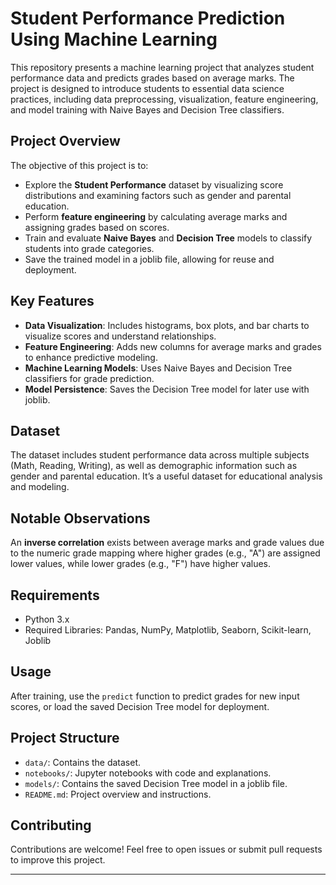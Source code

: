 # Student Performance Prediction Using Machine Learning

This repository presents a machine learning project that analyzes student performance data and predicts grades based on average marks. The project is designed to introduce students to essential data science practices, including data preprocessing, visualization, feature engineering, and model training with Naive Bayes and Decision Tree classifiers.

## Project Overview
The objective of this project is to:
- Explore the **Student Performance** dataset by visualizing score distributions and examining factors such as gender and parental education.
- Perform **feature engineering** by calculating average marks and assigning grades based on scores.
- Train and evaluate **Naive Bayes** and **Decision Tree** models to classify students into grade categories.
- Save the trained model in a joblib file, allowing for reuse and deployment.

## Key Features
- **Data Visualization**: Includes histograms, box plots, and bar charts to visualize scores and understand relationships.
- **Feature Engineering**: Adds new columns for average marks and grades to enhance predictive modeling.
- **Machine Learning Models**: Uses Naive Bayes and Decision Tree classifiers for grade prediction.
- **Model Persistence**: Saves the Decision Tree model for later use with joblib.

## Dataset
The dataset includes student performance data across multiple subjects (Math, Reading, Writing), as well as demographic information such as gender and parental education. It’s a useful dataset for educational analysis and modeling.

## Notable Observations
An **inverse correlation** exists between average marks and grade values due to the numeric grade mapping where higher grades (e.g., "A") are assigned lower values, while lower grades (e.g., "F") have higher values.

## Requirements
- Python 3.x
- Required Libraries: Pandas, NumPy, Matplotlib, Seaborn, Scikit-learn, Joblib

## Usage
After training, use the `predict` function to predict grades for new input scores, or load the saved Decision Tree model for deployment.

## Project Structure
- `data/`: Contains the dataset.
- `notebooks/`: Jupyter notebooks with code and explanations.
- `models/`: Contains the saved Decision Tree model in a joblib file.
- `README.md`: Project overview and instructions.

## Contributing
Contributions are welcome! Feel free to open issues or submit pull requests to improve this project.

---
